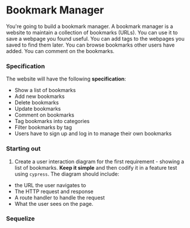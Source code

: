 # Bookmark Manager

You're going to build a bookmark manager.  A bookmark manager is a website to maintain a collection of bookmarks (URLs). You can use it to save a webpage you found useful. You can add tags to the webpages you saved to find them later. You can browse bookmarks other users have added. You can comment on the bookmarks.

### Specification
The website will have the following **specification**:

* Show a list of bookmarks
* Add new bookmarks
* Delete bookmarks
* Update bookmarks
* Comment on bookmarks
* Tag bookmarks into categories
* Filter bookmarks by tag
* Users have to sign up and log in to manage their own bookmarks

### Starting out

1. Create a user interaction diagram for the first requirement - showing a list of bookmarks. **Keep it simple** and then codify it in a feature test using `cypress`. The diagram should include:
  - the URL the user navigates to
  - The HTTP request and response
  - A route handler to handle the request
  - What the user sees on the page.

### Sequelize
